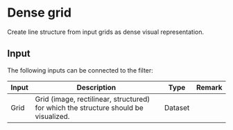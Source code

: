 # Dense grid

Create line structure from input grids as dense visual representation.

## Input

The following inputs can be connected to the filter:

| Input                     | Description                                                                           | Type          | Remark        |
|---------------------------|---------------------------------------------------------------------------------------|---------------|---------------|
| Grid                      | Grid (image, rectilinear, structured) for which the structure should be visualized.   | Dataset       |               |
